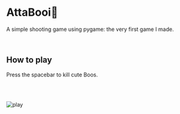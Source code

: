 # AttaBooi👻

A simple shooting game using pygame: the very first game I made.

<br>

## How to play

Press the spacebar to kill cute Boos. 

<br><br>



![play](https://user-images.githubusercontent.com/99746319/165692700-99d08dc4-3c17-475b-a71c-c3be5daf5c1e.gif)
